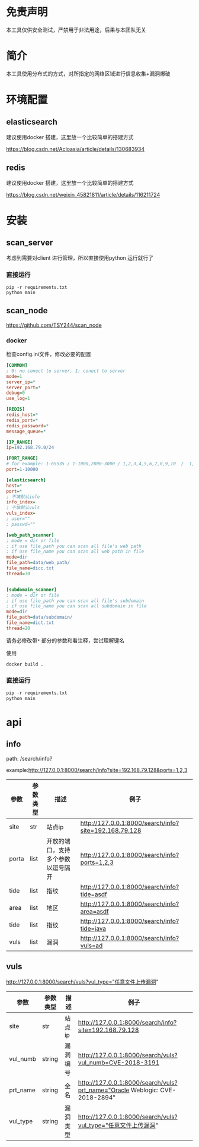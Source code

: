 

# 免责声明

本工具仅供安全测试，严禁用于非法用途，后果与本团队无关

# 简介

本工具使用分布式的方式，对所指定的网络区域进行信息收集+漏洞爆破

# 环境配置

## elasticsearch

建议使用docker 搭建，这里放一个比较简单的搭建方式

https://blog.csdn.net/Acloasia/article/details/130683934

## redis

建议使用docker 搭建，这里放一个比较简单的搭建方式

https://blog.csdn.net/weixin_45821811/article/details/116211724

# 安装

## scan_server

考虑到需要对client 进行管理，所以直接使用python 运行就行了

### 直接运行

```
pip -r requirements.txt
python main
```



## scan_node

https://github.com/TSY244/scan_node

### docker

检查config.ini文件，修改必要的配置

```ini
[COMMON]
; 0: no conect to server, 1: conect to server
mode=1
server_ip=*
server_port=*
debug=0
use_log=1

[REDIS]
redis_host=*
redis_port=*
redis_password=*
message_queue=*

[IP_RANGE]
ip=192.168.79.0/24

[PORT_RANGE]
# for example: 1-65535 / 1-1000,2000-3000 / 1,2,3,4,5,6,7,8,9,10  /  1,2,3,1-100
port=1-10000

[elasticsearch]
host=*
port=*
; 不填默认info
info_index=
; 不填默认vuls
vuls_index=
; user=""
; passwd=""

[web_path_scanner]
; mode = dir or file
; if use file_path you can scan all file's web path
; if use file_name you can scan all web path in file
mode=dir
file_path=data/web_path/
file_name=dicc.txt
thread=30


[subdomain_scanner]
; mode = dir or file
; if use file_path you can scan all file's subdomain
; if use file_name you can scan all subdomain in file
mode=dir 
file_path=data/subdomain/
file_name=dict.txt
thread=20
```

请务必修改带`*` 部分的参数和看注释，尝试理解键名

使用

```
docker build .
```

### 直接运行

```python
pip -r requirements.txt
python main
```





# api

## info

path: /search/info?

example:http://127.0.0.1:8000/search/info?site=192.168.79.128&ports=1,2,3

| 参数  | 参数类型 | 描述                               | 例子                                                  |
| ----- | -------- | ---------------------------------- | ----------------------------------------------------- |
| site  | str      | 站点ip                             | http://127.0.0.1:8000/search/info?site=192.168.79.128 |
| porta | list     | 开放的端口，支持多个参数以逗号隔开 | http://127.0.0.1:8000/search/info?ports=1,2,3         |
| tide  | list     | 指纹                               | http://127.0.0.1:8000/search/info?tide=asdf           |
| area  | list     | 地区                               | http://127.0.0.1:8000/search/info?area=asdf           |
| tide  | list     | 指纹                               | http://127.0.0.1:8000/search/info?tide=java           |
| vuls  | list     | 漏洞                               | http://127.0.0.1:8000/search/info?vuls=ad             |

## vuls

http://127.0.0.1:8000/search/vuls?vul_type="任意文件上传漏洞"

| 参数     | 参数类型 | 描述     | 例子                                                         |
| -------- | -------- | -------- | ------------------------------------------------------------ |
| site     | str      | 站点ip   | http://127.0.0.1:8000/search/info?site=192.168.79.128        |
| vul_numb | string   | 漏洞编号 | http://127.0.0.1:8000/search/vuls?vul_numb=CVE-2018-3191     |
| prt_name | string   | 全名     | http://127.0.0.1:8000/search/vuls?prt_name="Oracle Weblogic: CVE-2018-2894" |
| vul_type | string   | 漏洞类型 | http://127.0.0.1:8000/search/vuls?vul_type="任意文件上传漏洞" |
